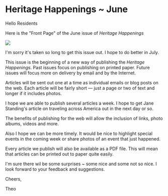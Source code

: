 # Heritage Happenings ~ June
Hello Residents

Here is the "Front Page" of the June issue of _Heritage Happenings_

![](https://heritage-happenings.github.io/Blog/2025/06-june/image/2025-06-22-hh-june/2025-june-hh-cover.png)

I'm sorry it's taken so long to get this issue out.  I hope to do better in July.

This issue is the beginning of a new way of publishing the _Heritage Happenings_. Past issues focus on publishing on printed paper. Future issues will focus more on delivery by email and by the Internet.

Articles will be sent out one at a time as individual emails or blog posts on the web. Each article will be fairly short — just a page or two of text and longer if it includes photos.

I hope we are able to publish several articles a week. I hope to get Jane Standing's article on traveling across America out in the next day or so.

The benefits of publishing for the web will allow the inclusion of links, photo albums, videos and more.

Also I hope we can be more timely. It would be nice to highlight special events in the coming week or share photos of an event that just happened.

Every article we publish will also be available as a PDF file. This will mean that articles can be printed out to paper quite easily.

I'm sure there wil be some surprises ~ some nice and some not so nice. I look forward to your feedback and suggestions.

Cheers,

Theo
